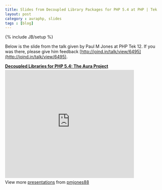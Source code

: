 ```yaml
---
title: Slides from Decoupled Library Packages for PHP 5.4 at PHP | Tek 12
layout: post
category : auraphp, slides
tags : [blog]
---
```

{% include JB/setup %}

Below is the slide from the talk given by Paul M Jones at PHP Tek 12. 
If you was there, please give him feedback [http://joind.in/talk/view/6495](http://joind.in/talk/view/6495).

<div style="width:425px" id="__ss_13065200"> <strong style="display:block;margin:12px 0 4px"><a href="http://www.slideshare.net/pmjones88/decoupled-libraries-for-php-54-the-aura-project" title="Decoupled Libraries for PHP 5.4: The Aura Project" target="_blank">Decoupled Libraries for PHP 5.4: The Aura Project</a></strong> <iframe src="http://www.slideshare.net/slideshow/embed_code/13065200" width="425" height="355" frameborder="0" marginwidth="0" marginheight="0" scrolling="no" allowfullscreen></iframe> <div style="padding:5px 0 12px"> View more <a href="http://www.slideshare.net/" target="_blank">presentations</a> from <a href="http://www.slideshare.net/pmjones88" target="_blank">pmjones88</a> </div> </div>
